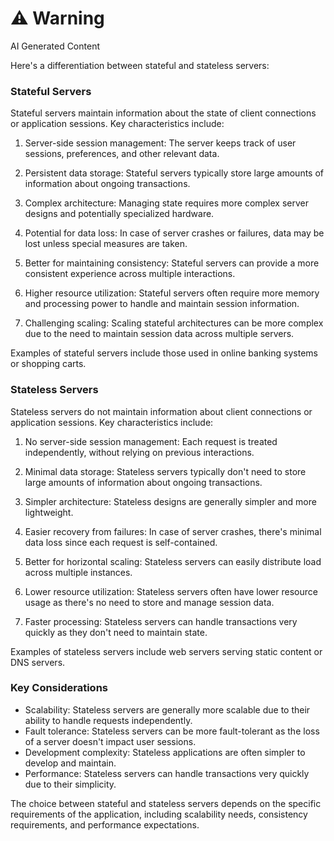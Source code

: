 <div class="warning"><h1>⚠️ Warning</h1><span>AI Generated Content</span></div>


Here's a differentiation between stateful and stateless servers:

### Stateful Servers

Stateful servers maintain information about the state of client connections or application sessions. Key characteristics include:

1. Server-side session management: The server keeps track of user sessions, preferences, and other relevant data.

2. Persistent data storage: Stateful servers typically store large amounts of information about ongoing transactions.

3. Complex architecture: Managing state requires more complex server designs and potentially specialized hardware.

4. Potential for data loss: In case of server crashes or failures, data may be lost unless special measures are taken.

5. Better for maintaining consistency: Stateful servers can provide a more consistent experience across multiple interactions.

6. Higher resource utilization: Stateful servers often require more memory and processing power to handle and maintain session information.

7. Challenging scaling: Scaling stateful architectures can be more complex due to the need to maintain session data across multiple servers.

Examples of stateful servers include those used in online banking systems or shopping carts.

### Stateless Servers

Stateless servers do not maintain information about client connections or application sessions. Key characteristics include:

1. No server-side session management: Each request is treated independently, without relying on previous interactions.

2. Minimal data storage: Stateless servers typically don't need to store large amounts of information about ongoing transactions.

3. Simpler architecture: Stateless designs are generally simpler and more lightweight.

4. Easier recovery from failures: In case of server crashes, there's minimal data loss since each request is self-contained.

5. Better for horizontal scaling: Stateless servers can easily distribute load across multiple instances.

6. Lower resource utilization: Stateless servers often have lower resource usage as there's no need to store and manage session data.

7. Faster processing: Stateless servers can handle transactions very quickly as they don't need to maintain state.

Examples of stateless servers include web servers serving static content or DNS servers.

### Key Considerations

- Scalability: Stateless servers are generally more scalable due to their ability to handle requests independently.
- Fault tolerance: Stateless servers can be more fault-tolerant as the loss of a server doesn't impact user sessions.
- Development complexity: Stateless applications are often simpler to develop and maintain.
- Performance: Stateless servers can handle transactions very quickly due to their simplicity.

The choice between stateful and stateless servers depends on the specific requirements of the application, including scalability needs, consistency requirements, and performance expectations.
